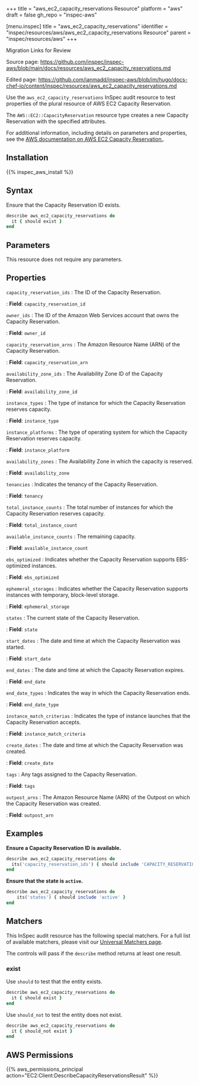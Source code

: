 +++
title = "aws_ec2_capacity_reservations Resource"
platform = "aws"
draft = false
gh_repo = "inspec-aws"

[menu.inspec]
title = "aws_ec2_capacity_reservations"
identifier = "inspec/resources/aws/aws_ec2_capacity_reservations Resource"
parent = "inspec/resources/aws"
+++

<div class="admonition-note">
<p class="admonition-note-title">Migration Links for Review</p>
<div class="admonition-note-text">
<p>Source page: <a href="https://github.com/inspec/inspec-aws/blob/main/docs/resources/aws_ec2_capacity_reservations.md">https://github.com/inspec/inspec-aws/blob/main/docs/resources/aws_ec2_capacity_reservations.md</a></p>
<p>Edited page: <a href="https://github.com/ianmadd/inspec-aws/blob/im/hugo/docs-chef-io/content/inspec/resources/aws_ec2_capacity_reservations.md">https://github.com/ianmadd/inspec-aws/blob/im/hugo/docs-chef-io/content/inspec/resources/aws_ec2_capacity_reservations.md</a></p>
</div>
</div>


Use the `aws_ec2_capacity_reservations` InSpec audit resource to test properties of the plural resource of AWS EC2 Capacity Reservation.

The `AWS::EC2::CapacityReservation` resource type creates a new Capacity Reservation with the specified attributes.

For additional information, including details on parameters and properties, see the [AWS documentation on AWS EC2 Capacity Reservation.](https://docs.aws.amazon.com/AWSCloudFormation/latest/UserGuide/aws-resource-ec2-capacityreservation.html).

## Installation

{{% inspec_aws_install %}}

## Syntax

Ensure that the Capacity Reservation ID exists.

```ruby
describe aws_ec2_capacity_reservations do
  it { should exist }
end
```

## Parameters

This resource does not require any parameters.

## Properties

`capacity_reservation_ids`
: The ID of the Capacity Reservation.

: **Field**: `capacity_reservation_id`

`owner_ids`
: The ID of the Amazon Web Services account that owns the Capacity Reservation.

: **Field**: `owner_id`

`capacity_reservation_arns`
: The Amazon Resource Name (ARN) of the Capacity Reservation.

: **Field**: `capacity_reservation_arn`

`availability_zone_ids`
: The Availability Zone ID of the Capacity Reservation.

: **Field**: `availability_zone_id`

`instance_types`
: The type of instance for which the Capacity Reservation reserves capacity.

: **Field**: `instance_type`

`instance_platforms`
: The type of operating system for which the Capacity Reservation reserves capacity.

: **Field**: `instance_platform`

`availability_zones`
: The Availability Zone in which the capacity is reserved.

: **Field**: `availability_zone`

`tenancies`
: Indicates the tenancy of the Capacity Reservation.

: **Field**: `tenancy`

`total_instance_counts`
: The total number of instances for which the Capacity Reservation reserves capacity.

: **Field**: `total_instance_count`

`available_instance_counts`
: The remaining capacity.

: **Field**: `available_instance_count`

`ebs_optimized`
: Indicates whether the Capacity Reservation supports EBS-optimized instances.

: **Field**: `ebs_optimized`

`ephemeral_storages`
: Indicates whether the Capacity Reservation supports instances with temporary, block-level storage.

: **Field**: `ephemeral_storage`

`states`
: The current state of the Capacity Reservation.

: **Field**: `state`

`start_dates`
: The date and time at which the Capacity Reservation was started.

: **Field**: `start_date`

`end_dates`
: The date and time at which the Capacity Reservation expires.

: **Field**: `end_date`

`end_date_types`
: Indicates the way in which the Capacity Reservation ends.

: **Field**: `end_date_type`

`instance_match_criterias`
: Indicates the type of instance launches that the Capacity Reservation accepts.

: **Field**: `instance_match_criteria`

`create_dates`
: The date and time at which the Capacity Reservation was created.

: **Field**: `create_date`

`tags`
: Any tags assigned to the Capacity Reservation.

: **Field**: `tags`

`outpost_arns`
: The Amazon Resource Name (ARN) of the Outpost on which the Capacity Reservation was created.

: **Field**: `outpost_arn`

## Examples

**Ensure a Capacity Reservation ID is available.**

```ruby
describe aws_ec2_capacity_reservations do
  its('capacity_reservation_ids') { should include 'CAPACITY_RESERVATION_ID' }
end
```

**Ensure that the state is `active`.**

```ruby
describe aws_ec2_capacity_reservations do
    its('states') { should include 'active' }
end
```

## Matchers

This InSpec audit resource has the following special matchers. For a full list of available matchers, please visit our [Universal Matchers page](https://www.inspec.io/docs/reference/matchers/).

The controls will pass if the `describe` method returns at least one result.

### exist

Use `should` to test that the entity exists.

```ruby
describe aws_ec2_capacity_reservations do
  it { should exist }
end
```

Use `should_not` to test the entity does not exist.

```ruby
describe aws_ec2_capacity_reservations do
  it { should_not exist }
end
```

## AWS Permissions

{{% aws_permissions_principal action="EC2:Client:DescribeCapacityReservationsResult" %}}
